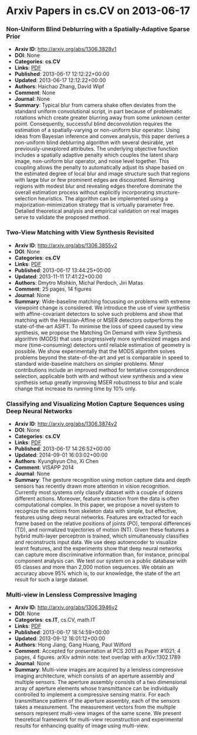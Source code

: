 # Arxiv Papers in cs.CV on 2013-06-17
### Non-Uniform Blind Deblurring with a Spatially-Adaptive Sparse Prior
- **Arxiv ID**: http://arxiv.org/abs/1306.3828v1
- **DOI**: None
- **Categories**: **cs.CV**
- **Links**: [PDF](http://arxiv.org/pdf/1306.3828v1)
- **Published**: 2013-06-17 12:12:22+00:00
- **Updated**: 2013-06-17 12:12:22+00:00
- **Authors**: Haichao Zhang, David Wipf
- **Comment**: None
- **Journal**: None
- **Summary**: Typical blur from camera shake often deviates from the standard uniform convolutional script, in part because of problematic rotations which create greater blurring away from some unknown center point. Consequently, successful blind deconvolution requires the estimation of a spatially-varying or non-uniform blur operator. Using ideas from Bayesian inference and convex analysis, this paper derives a non-uniform blind deblurring algorithm with several desirable, yet previously-unexplored attributes. The underlying objective function includes a spatially adaptive penalty which couples the latent sharp image, non-uniform blur operator, and noise level together. This coupling allows the penalty to automatically adjust its shape based on the estimated degree of local blur and image structure such that regions with large blur or few prominent edges are discounted. Remaining regions with modest blur and revealing edges therefore dominate the overall estimation process without explicitly incorporating structure-selection heuristics. The algorithm can be implemented using a majorization-minimization strategy that is virtually parameter free. Detailed theoretical analysis and empirical validation on real images serve to validate the proposed method.



### Two-View Matching with View Synthesis Revisited
- **Arxiv ID**: http://arxiv.org/abs/1306.3855v2
- **DOI**: None
- **Categories**: **cs.CV**
- **Links**: [PDF](http://arxiv.org/pdf/1306.3855v2)
- **Published**: 2013-06-17 13:44:25+00:00
- **Updated**: 2013-11-11 17:41:22+00:00
- **Authors**: Dmytro Mishkin, Michal Perdoch, Jiri Matas
- **Comment**: 25 pages, 14 figures
- **Journal**: None
- **Summary**: Wide-baseline matching focussing on problems with extreme viewpoint change is considered. We introduce the use of view synthesis with affine-covariant detectors to solve such problems and show that matching with the Hessian-Affine or MSER detectors outperforms the state-of-the-art ASIFT.   To minimise the loss of speed caused by view synthesis, we propose the Matching On Demand with view Synthesis algorithm (MODS) that uses progressively more synthesized images and more (time-consuming) detectors until reliable estimation of geometry is possible. We show experimentally that the MODS algorithm solves problems beyond the state-of-the-art and yet is comparable in speed to standard wide-baseline matchers on simpler problems.   Minor contributions include an improved method for tentative correspondence selection, applicable both with and without view synthesis and a view synthesis setup greatly improving MSER robustness to blur and scale change that increase its running time by 10% only.



### Classifying and Visualizing Motion Capture Sequences using Deep Neural Networks
- **Arxiv ID**: http://arxiv.org/abs/1306.3874v2
- **DOI**: None
- **Categories**: **cs.CV**
- **Links**: [PDF](http://arxiv.org/pdf/1306.3874v2)
- **Published**: 2013-06-17 14:26:52+00:00
- **Updated**: 2014-09-01 16:03:02+00:00
- **Authors**: Kyunghyun Cho, Xi Chen
- **Comment**: VISAPP 2014
- **Journal**: None
- **Summary**: The gesture recognition using motion capture data and depth sensors has recently drawn more attention in vision recognition. Currently most systems only classify dataset with a couple of dozens different actions. Moreover, feature extraction from the data is often computational complex. In this paper, we propose a novel system to recognize the actions from skeleton data with simple, but effective, features using deep neural networks. Features are extracted for each frame based on the relative positions of joints (PO), temporal differences (TD), and normalized trajectories of motion (NT). Given these features a hybrid multi-layer perceptron is trained, which simultaneously classifies and reconstructs input data. We use deep autoencoder to visualize learnt features, and the experiments show that deep neural networks can capture more discriminative information than, for instance, principal component analysis can. We test our system on a public database with 65 classes and more than 2,000 motion sequences. We obtain an accuracy above 95% which is, to our knowledge, the state of the art result for such a large dataset.



### Multi-view in Lensless Compressive Imaging
- **Arxiv ID**: http://arxiv.org/abs/1306.3946v2
- **DOI**: None
- **Categories**: **cs.IT**, cs.CV, math.IT
- **Links**: [PDF](http://arxiv.org/pdf/1306.3946v2)
- **Published**: 2013-06-17 18:14:59+00:00
- **Updated**: 2013-09-12 16:01:12+00:00
- **Authors**: Hong Jiang, Gang Huang, Paul Wilford
- **Comment**: Accepted for presentation at PCS 2013 as Paper #1021; 4 pages, 4
  figures. arXiv admin note: text overlap with arXiv:1302.1789
- **Journal**: None
- **Summary**: Multi-view images are acquired by a lensless compressive imaging architecture, which consists of an aperture assembly and multiple sensors. The aperture assembly consists of a two dimensional array of aperture elements whose transmittance can be individually controlled to implement a compressive sensing matrix. For each transmittance pattern of the aperture assembly, each of the sensors takes a measurement. The measurement vectors from the multiple sensors represent multi-view images of the same scene. We present theoretical framework for multi-view reconstruction and experimental results for enhancing quality of image using multi-view.



